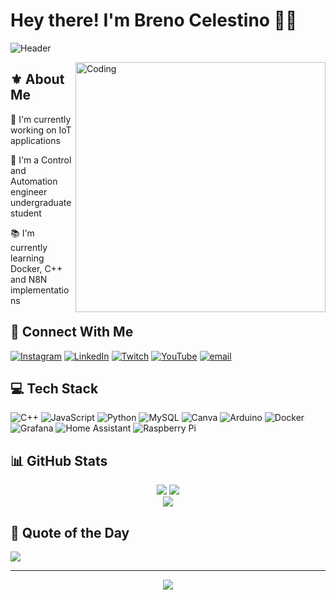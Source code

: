 # Hey there! I'm Breno Celestino 👨‍💻

<!-- Header Banner - Replace URL with your own banner image: (https://capsule-render.vercel.app/api?type=waving&color=0:3498db,100:000000&height=200&section=header&text=Software%20Developer&fontSize=40&fontColor=ffffff&animation=fadeIn&fontAlignY=30&desc=Passionate%20about%20tech%20and%20innovation&descAlignY=50&descAlign=50 -->
![Header](https://media.licdn.com/dms/image/v2/D5616AQH1UABj98N6gg/profile-displaybackgroundimage-shrink_350_1400/profile-displaybackgroundimage-shrink_350_1400/0/1731430255357?e=1749081600&v=beta&t=cn7zz2U_WYqKDvgotJN5_yQ4zFQG05quaQdpZdibcEE)

<!-- GIF on the right -->
<img align="right" alt="Coding" width="400" src="https://media.giphy.com/media/qgQUggAC3Pfv687qPC/giphy.gif">

## ⚜ About Me
🚀 I'm currently working on IoT applications

🙋 I'm a Control and Automation engineer undergraduate student

📚 I'm currently learning Docker, C++ and N8N implementations


## 🔗 Connect With Me
[![Instagram](https://img.shields.io/badge/Instagram-%23E4405F.svg?logo=Instagram&logoColor=white)](https://instagram.com/b.celestino___) 
[![LinkedIn](https://img.shields.io/badge/LinkedIn-%230077B5.svg?logo=linkedin&logoColor=white)](https://linkedin.com/in/breno-celestino/) 
[![Twitch](https://img.shields.io/badge/Twitch-%239146FF.svg?logo=Twitch&logoColor=white)](https://twitch.tv/.) 
[![YouTube](https://img.shields.io/badge/YouTube-%23FF0000.svg?logo=YouTube&logoColor=white)](https://youtube.com/@.) 
[![email](https://img.shields.io/badge/Email-D14836?logo=gmail&logoColor=white)](mailto:brenocauecelestino@icloud.com)

## 💻 Tech Stack
![C++](https://img.shields.io/badge/c++-%2300599C.svg?style=plastic&logo=c%2B%2B&logoColor=white) 
![JavaScript](https://img.shields.io/badge/javascript-%23323330.svg?style=plastic&logo=javascript&logoColor=%23F7DF1E) 
![Python](https://img.shields.io/badge/python-3670A0?style=plastic&logo=python&logoColor=ffdd54) 
![MySQL](https://img.shields.io/badge/mysql-4479A1.svg?style=plastic&logo=mysql&logoColor=white) 
![Canva](https://img.shields.io/badge/Canva-%2300C4CC.svg?style=plastic&logo=Canva&logoColor=white) 
![Arduino](https://img.shields.io/badge/-Arduino-00979D?style=plastic&logo=Arduino&logoColor=white) 
![Docker](https://img.shields.io/badge/docker-%230db7ed.svg?style=plastic&logo=docker&logoColor=white) 
![Grafana](https://img.shields.io/badge/grafana-%23F46800.svg?style=plastic&logo=grafana&logoColor=white) 
![Home Assistant](https://img.shields.io/badge/home%20assistant-%2341BDF5.svg?style=plastic&logo=home-assistant&logoColor=white) 
![Raspberry Pi](https://img.shields.io/badge/-Raspberry_Pi-C51A4A?style=plastic&logo=Raspberry-Pi)

## 📊 GitHub Stats
<div align="center">
  <img src="https://github-readme-stats.vercel.app/api?username=The-Celestino&theme=algolia&hide_border=false&include_all_commits=false&count_private=false" />
  <img src="https://nirzak-streak-stats.vercel.app/?user=The-Celestino&theme=algolia&hide_border=false" />
</div>
<div align="center">
  <img src="https://github-readme-stats.vercel.app/api/top-langs/?username=The-Celestino&theme=algolia&hide_border=false&include_all_commits=false&count_private=false&layout=compact" />
</div>

## 💭 Quote of the Day
![](https://quotes-github-readme.vercel.app/api?type=horizontal&theme=tokyonight)

---
<div align="center">
  <img src="https://visitcount.itsvg.in/api?id=The-Celestino&icon=6&color=1" />
</div>
